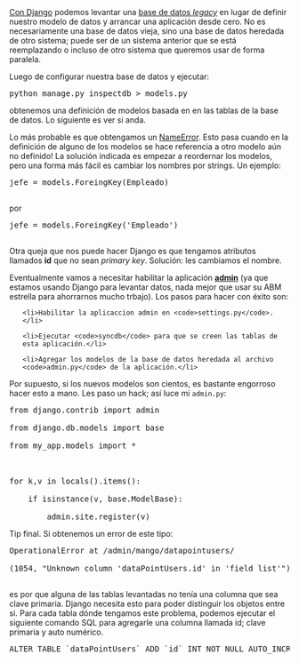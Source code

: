 <html><body><a href="http://docs.djangoproject.com/en/dev/howto/legacy-databases/" target="_blank">Con Django</a> podemos levantar una <a href="http://stackoverflow.com/questions/939465/what-does-the-term-legacy-database-mean" target="_blank">base de datos <em>legacy</em></a> en lugar de definir nuestro modelo de datos y arrancar una aplicación desde cero. No es necesariamente una base de datos vieja, sino una base de datos heredada de otro sistema; puede ser de un sistema anterior que se está reemplazando o incluso de otro sistema que queremos usar de forma paralela.



Luego de configurar nuestra base de datos y ejecutar:

<pre>python manage.py inspectdb &gt; models.py</pre>

obtenemos una definición de modelos basada en en las tablas de la base de datos. Lo siguiente es ver si anda.



Lo más probable es que obtengamos un <a href="http://docs.python.org/library/exceptions.html#exceptions.NameError" target="_blank">NameError</a>. Esto pasa cuando en la definición de alguno de los modelos se hace referencia a otro modelo aún no definido! La solución indicada es empezar a reordernar los modelos, pero una forma más fácil es cambiar los nombres por strings. Un ejemplo:

<pre>jefe = models.ForeingKey(Empleado)

</pre>

por

<pre>jefe = models.ForeingKey('Empleado')

</pre>

Otra queja que nos puede hacer Django es que tengamos atributos llamados <strong>id</strong> que no sean <em>primary key</em>. Solución: les cambiamos el nombre.



Eventualmente vamos a necesitar habilitar la aplicación <a href="http://docs.djangoproject.com/en/dev/ref/contrib/admin/" target="_blank"><strong>admin</strong></a> (ya que estamos usando Django para levantar datos, nada mejor que usar su ABM estrella para ahorrarnos mucho trbajo). Los pasos para hacer con éxito son:

<ol>

	<li>Habilitar la aplicaccion admin en <code>settings.py</code>.</li>

	<li>Ejecutar <code>syncdb</code> para que se creen las tablas de esta aplicación.</li>

	<li>Agregar los modelos de la base de datos heredada al archivo <code>admin.py</code> de la aplicación.</li>

</ol>

Por supuesto, si los nuevos modelos son cientos, es bastante engorroso hacer esto a mano. Les paso un hack; así luce mi <code>admin.py</code>:

<pre>from django.contrib import admin

from django.db.models import base

from my_app.models import *



for k,v in locals().items():

    if isinstance(v, base.ModelBase):

        admin.site.register(v)</pre>

Tip final. Si obtenemos un error de este tipo:

<pre lang="bash">OperationalError at /admin/mango/datapointusers/

(1054, "Unknown column 'dataPointUsers.id' in 'field list'")

</pre>

es por que alguna de las tablas levantadas no tenía una columna que sea clave primaria. Django necesita esto para poder distinguir los objetos entre si. Para cada tabla dónde tengamos este problema, podemos ejecutar el siguiente comando SQL para agregarle una columna llamada id; clave primaria y auto numérico.

<pre lang="sql">ALTER TABLE `dataPointUsers` ADD `id` INT NOT NULL AUTO_INCREMENT PRIMARY KEY;

</pre></body></html>